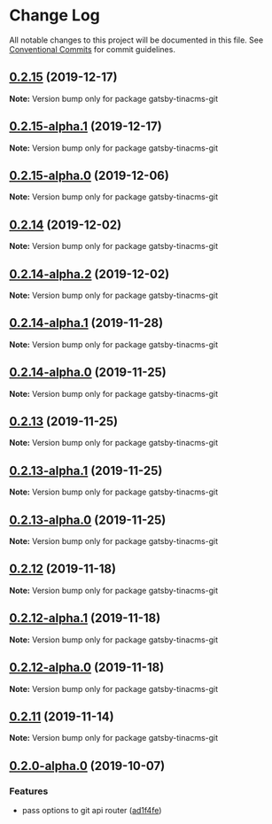 # Change Log

All notable changes to this project will be documented in this file.
See [Conventional Commits](https://conventionalcommits.org) for commit guidelines.

## [0.2.15](https://github.com/tinacms/tinacms/compare/gatsby-tinacms-git@0.2.15-alpha.1...gatsby-tinacms-git@0.2.15) (2019-12-17)

**Note:** Version bump only for package gatsby-tinacms-git





## [0.2.15-alpha.1](https://github.com/tinacms/tinacms/compare/gatsby-tinacms-git@0.2.15-alpha.0...gatsby-tinacms-git@0.2.15-alpha.1) (2019-12-17)

**Note:** Version bump only for package gatsby-tinacms-git





## [0.2.15-alpha.0](https://github.com/tinacms/tinacms/compare/gatsby-tinacms-git@0.2.14...gatsby-tinacms-git@0.2.15-alpha.0) (2019-12-06)

**Note:** Version bump only for package gatsby-tinacms-git





## [0.2.14](https://github.com/tinacms/tinacms/compare/gatsby-tinacms-git@0.2.14-alpha.2...gatsby-tinacms-git@0.2.14) (2019-12-02)

**Note:** Version bump only for package gatsby-tinacms-git





## [0.2.14-alpha.2](https://github.com/tinacms/tinacms/compare/gatsby-tinacms-git@0.2.14-alpha.1...gatsby-tinacms-git@0.2.14-alpha.2) (2019-12-02)

**Note:** Version bump only for package gatsby-tinacms-git





## [0.2.14-alpha.1](https://github.com/tinacms/tinacms/compare/gatsby-tinacms-git@0.2.14-alpha.0...gatsby-tinacms-git@0.2.14-alpha.1) (2019-11-28)

**Note:** Version bump only for package gatsby-tinacms-git





## [0.2.14-alpha.0](https://github.com/tinacms/tinacms/compare/gatsby-tinacms-git@0.2.13...gatsby-tinacms-git@0.2.14-alpha.0) (2019-11-25)

**Note:** Version bump only for package gatsby-tinacms-git





## [0.2.13](https://github.com/tinacms/tinacms/compare/gatsby-tinacms-git@0.2.13-alpha.1...gatsby-tinacms-git@0.2.13) (2019-11-25)

**Note:** Version bump only for package gatsby-tinacms-git





## [0.2.13-alpha.1](https://github.com/tinacms/tinacms/compare/gatsby-tinacms-git@0.2.13-alpha.0...gatsby-tinacms-git@0.2.13-alpha.1) (2019-11-25)

**Note:** Version bump only for package gatsby-tinacms-git





## [0.2.13-alpha.0](https://github.com/tinacms/tinacms/compare/gatsby-tinacms-git@0.2.12...gatsby-tinacms-git@0.2.13-alpha.0) (2019-11-25)

**Note:** Version bump only for package gatsby-tinacms-git





## [0.2.12](https://github.com/tinacms/tinacms/compare/gatsby-tinacms-git@0.2.12-alpha.1...gatsby-tinacms-git@0.2.12) (2019-11-18)

**Note:** Version bump only for package gatsby-tinacms-git





## [0.2.12-alpha.1](https://github.com/tinacms/tinacms/compare/gatsby-tinacms-git@0.2.11...gatsby-tinacms-git@0.2.12-alpha.1) (2019-11-18)

**Note:** Version bump only for package gatsby-tinacms-git





## [0.2.12-alpha.0](https://github.com/tinacms/tinacms/compare/gatsby-tinacms-git@0.2.11...gatsby-tinacms-git@0.2.12-alpha.0) (2019-11-18)

**Note:** Version bump only for package gatsby-tinacms-git





## [0.2.11](https://github.com/tinacms/tinacms/compare/gatsby-tinacms-git@0.2.10...gatsby-tinacms-git@0.2.11) (2019-11-14)

**Note:** Version bump only for package gatsby-tinacms-git





## [0.2.0-alpha.0](https://github.com/tinacms/tinacms/compare/gatsby-tinacms-git@0.1.1...gatsby-tinacms-git@0.2.0-alpha.0) (2019-10-07)

### Features

- pass options to git api router ([ad1f4fe](https://github.com/tinacms/tinacms/commit/ad1f4fe))

